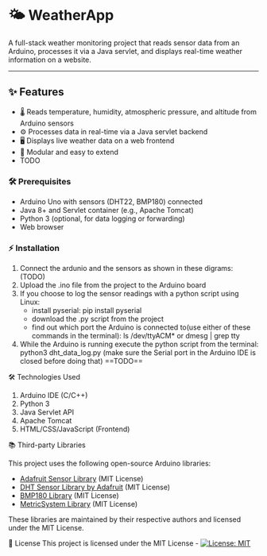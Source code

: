 # 🌤️ WeatherApp

A full-stack weather monitoring project that reads sensor data from an Arduino, processes it via a Java servlet, and displays real-time weather information on a website.

---

## ✨ Features

- 🌡️ Reads temperature, humidity, atmospheric pressure, and altitude from Arduino sensors  
- ⚙️ Processes data in real-time via a Java servlet backend  
- 🖥️ Displays live weather data on a web frontend  
- 🔧 Modular and easy to extend
- TODO

### 🛠️ Prerequisites

- Arduino Uno with sensors (DHT22, BMP180) connected  
- Java 8+ and Servlet container (e.g., Apache Tomcat)  
- Python 3 (optional, for data logging or forwarding)  
- Web browser

### ⚡ Installation

1. Connect the ardunio and the sensors as shown in these digrams:
   (TODO)
2. Upload the .ino file from the project to the Arduino board
3. If you choose to log the sensor readings with a python script using Linux:
   - install pyserial: pip install pyserial   
   - download the .py script from the project
   - find out which port the Arduino is connected to(use either of these commands in the terminal): ls /dev/ttyACM* or dmesg | grep tty
4. While the Arduino is running execute the python script from the terminal: python3 dht_data_log.py
(make sure the Serial port in the Arduino IDE is closed before doing that)
==TODO==

🛠️ Technologies Used

1. Arduino IDE (C/C++)
2. Python 3
3. Java Servlet API
4. Apache Tomcat
5. HTML/CSS/JavaScript (Frontend)

📚 Third-party Libraries

This project uses the following open-source Arduino libraries:

- [Adafruit Sensor Library](https://github.com/adafruit/Adafruit_Sensor) (MIT License)
- [DHT Sensor Library by Adafruit](https://github.com/adafruit/DHT-sensor-library) (MIT License)
- [BMP180 Library](https://github.com/styropyr0/BMP180) (MIT License)
- [MetricSystem Library](https://github.com/styropyr0/SensorHub) (MIT License)

These libraries are maintained by their respective authors and licensed under the MIT License.

📄 License
This project is licensed under the MIT License - [![License: MIT](https://img.shields.io/badge/License-MIT-yellow.svg)](./LICENSE)
